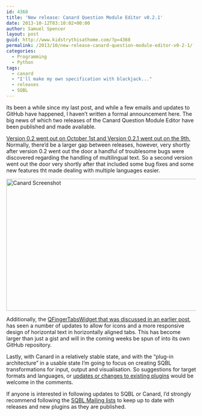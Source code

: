 ```yaml
---
id: 4368
title: 'New release: Canard Question Module Editor v0.2.1'
date: 2013-10-12T03:10:02+00:00
author: Samuel Spencer
layout: post
guid: http://www.kidstrythisathome.com/?p=4368
permalink: /2013/10/new-release-canard-question-module-editor-v0-2-1/
categories:
  - Programming
  - Python
tags:
  - canard
  - "I'll make my own specification with blackjack..."
  - releases
  - SQBL
---
```

Its been a while since my last post, and while a few emails and updates to GitHub have happened, I haven&#8217;t written a formal announcement here. The big news of which two releases of the Canard Question Module Editor have been published and made available.

[Version 0.2 went out on October 1st and Version 0.2.1 went out on the 9th.](http://bit.ly/canard_releases) Normally, there&#8217;d be a larger gap between releases, however, very shortly after version 0.2 went out the door a handful of troublesome bugs were discovered regarding the handling of multilingual text. So a second version went out the door very shortly after that included some bug fixes and some new features tht made dealing with multiple languages easier.

<img class="alignnone" alt="Canard Screenshot" src="http://i.imgur.com/AAHJOXr.png" width="656" height="350" />

Additionally, the [QFingerTabsWidget that was discussed in an earlier post](http://www.kidstrythisathome.com/2013/03/fingertabs-horizontal-tabs-with-horizontal-text-in-pyqt/ "“FingerTabs” – Horizontal Tabs with Horizontal Text in PyQt"), has seen a number of updates to allow for icons and a more responsive design of horizontal text in horizontally aligned tabs. This has become larger than just a gist and will in the coming weeks be spun of into its own GitHub repository.

Lastly, with Canard in a relatively stable state, and with the &#8220;plug-in architecture&#8221; in a usable state I&#8217;m going to focus on creating SQBL transformations for input, output and visualisation. So suggestions for target formats and languages, or [updates or changes to existing plugins](http://bit.ly/1cFTrea) would be welcome in the comments.

If anyone is interested in following updates to SQBL or Canard, I&#8217;d strongly recommend following the [SQBL Mailing lists](http://bit.ly/SQBL_ml) to keep up to date with releases and new plugins as they are published.